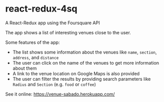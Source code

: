 # react-redux-4sq

A React-Redux app using the Foursquare API

The app shows a list of interesting venues close to the user.

Some features of the app:

- The list shows some information about the venues like `name`, `section`, `address`, and `distance`
- The user can click on the name  of the venues to get more information about them
- A link to the venue location on Google Maps is also provided
- The user can filter the results by providing search parameters like `Radius` and `Section` (e.g. `food` or `coffee`)




See it online: https://venue-sabado.herokuapp.com/